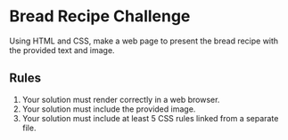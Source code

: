 # Bread Recipe Challenge

Using HTML and CSS, make a web page to present the bread recipe with the provided text and image.

## Rules

1. Your solution must render correctly in a web browser.
2. Your solution must include the provided image.
3. Your solution must include at least 5 CSS rules linked from a separate file.
